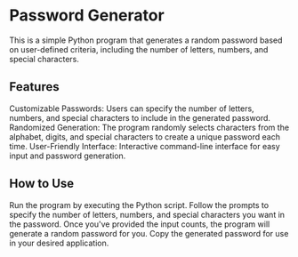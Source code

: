 # Password Generator

This is a simple Python program that generates a random password based on user-defined criteria, including the number of letters, numbers, and special characters.

## Features

Customizable Passwords: Users can specify the number of letters, numbers, and special characters to include in the generated password.
Randomized Generation: The program randomly selects characters from the alphabet, digits, and special characters to create a unique password each time.
User-Friendly Interface: Interactive command-line interface for easy input and password generation.

## How to Use

Run the program by executing the Python script.
Follow the prompts to specify the number of letters, numbers, and special characters you want in the password.
Once you've provided the input counts, the program will generate a random password for you.
Copy the generated password for use in your desired application.
